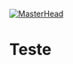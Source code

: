 
[![MasterHead](https://octodex.github.com/images/grinchtocat.gif)](https://github.com/FelipeCostaq)
<h1>Teste</h1>


